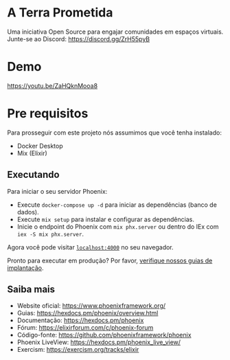 # A Terra Prometida

Uma iniciativa Open Source para engajar comunidades em espaços virtuais.
Junte-se ao Discord: https://discord.gg/ZrH55pyB 

# Demo
https://youtu.be/ZaHQknMooa8

# Pre requisitos

Para prosseguir com este projeto nós assumimos que você tenha instalado:
  * Docker Desktop
  * Mix (Elixir)

## Executando

Para iniciar o seu servidor Phoenix:
  * Execute `docker-compose up -d` para iniciar as dependências (banco de dados).
  * Execute `mix setup` para instalar e configurar as dependências.
  * Inicie o endpoint do Phoenix com `mix phx.server` ou dentro do IEx com `iex -S mix phx.server`.

Agora você pode visitar [`localhost:4000`](http://localhost:4000) no seu navegador.

Pronto para executar em produção? Por favor, [verifique nossos guias de implantação](https://hexdocs.pm/phoenix/deployment.html).

## Saiba mais

  * Website oficial: https://www.phoenixframework.org/
  * Guias: https://hexdocs.pm/phoenix/overview.html
  * Documentação: https://hexdocs.pm/phoenix
  * Fórum: https://elixirforum.com/c/phoenix-forum
  * Código-fonte: https://github.com/phoenixframework/phoenix
  * Phoenix LiveView: https://hexdocs.pm/phoenix_live_view/
  * Exercism: https://exercism.org/tracks/elixir
